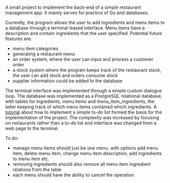 A small project to implement the back-end of a simple restaurant management app. 
It mainly serves for practice of Go and databases.

Currently, the program allows the user to add ingredients and menu items to a database through a terminal-based interface. Menu items have a description and contain ingredients that the user specified. Potential future features are:
- menu item categories
- generating a restaurant menu
- an order system, where the user can input and process a customer order
- a stock system where the program keeps track of the restaurant stock, the user can add stock and orders consume stock
- supplier information could be added to the database

The terminal interface was implemented through a simple custom dialogue loop. The database was implemented as a PostgreSQL relational database, with tables for ingredients, menu items and menu_item_ingredients, the latter keeping track of which menu items contained which ingredients. A [tutorial](https://blog.logrocket.com/building-simple-app-go-postgresql/) about how to implement a simple to-do list formed the basis for the implementation of the project. The complexity was increased by focusing on restaurants rather than a to-do list and interface was changed from a web page to the terminal.

To do:
- manage menu items should just be one menu, with options add menu item, delete menu item, change menu item description, add ingredients to menu item etc.
- removing ingredients should also remove all menu item ingredient relations from the table
- each menu should have the ability to cancel the operation
